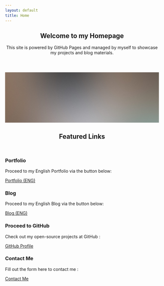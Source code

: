 ```yaml
---
layout: default
title: Home
---
```


<section class="box special">
  <header class="major">
    <h2>Welcome to my Homepage</h2>
    <p>This site is powered by GitHub Pages and managed by myself to showcase my
    projects and blog materials.</p>
  </header>
  <span class="image featured"><img src="/images/pic01.jpg" alt="" /></span>
</section>

<section class="box special features">
  <header class="major"><h2>Featured Links</h2></header>
  <div class="features-row">
    <section>
      <span class="icon major fa-folder-open accent2"></span>
      <h3>Portfolio</h3>
      <p>Proceed to my English Portfolio via the button below: </p>
      <a href="/en/projects/" class="button special">Portfolio (ENG)</a>
    </section>
    <section>
      <span class="icon major fa-edit accent3"></span>
      <h3>Blog</h3>
      <p>Proceed to my English Blog via the button below: </p>
      <a href="/en/blog/" class="button special">Blog (ENG)</a>
    </section>
  </div>
  <div class="features-row">
    <section>
      <span class="icon major fa-github accent4"></span>
      <h3>Proceed to GitHub</h3>
      <p>Check out my open-source projects at GitHub :</p>
      <a href="{{ site.github_url }}" class="button special">GitHub Profile</a>
    </section>
    <section>
      <span class="icon major fa-envelope accent5"></span>
      <h3>Contact Me</h3>
      <p>Fill out the form here to contact me :</p>
      <a href="/en/contact" class="button special">Contact Me</a>
    </section>
  </div>
</section>

<!--
<div class="row">
  <header class="major"><h2>Hot Items</h2></header>
  <div class="6u 12u(narrower)">
    <section class="box special">
      <span class="image featured"><img src="/images/pic02.jpg" alt="" /></span>
      <h3><++></h3>
      <p><++></p>
      <ul class="actions">
        <li><a href="#" class="button alt">Learn More</a></li>
      </ul>
    </section>
  </div>
  <div class="6u 12u(narrower)">
    <section class="box special">
      <span class="image featured"><img src="/images/pic03.jpg" alt="" /></span>
      <h3><++></h3>
      <p><++></p>
      <ul class="actions">
        <li><a href="#" class="button alt">Learn More</a></li>
      </ul>
    </section>
  </div>
</div>
-->
